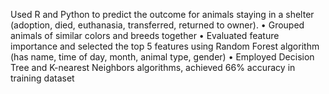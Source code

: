 Used R and Python to predict the outcome for animals staying in a shelter (adoption, died, euthanasia, transferred, returned to owner).
• Grouped animals of similar colors and breeds together
• Evaluated feature importance and selected the top 5 features using Random Forest algorithm (has name, time of day, month, animal type, gender)
• Employed Decision Tree and K-nearest Neighbors algorithms, achieved 66% accuracy in training dataset
